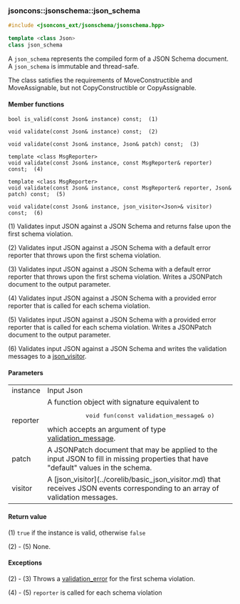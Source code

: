 ### jsoncons::jsonschema::json_schema

```cpp
#include <jsoncons_ext/jsonschema/jsonschema.hpp>

template <class Json>
class json_schema
```

A `json_schema` represents the compiled form of a JSON Schema document.
A `json_schema` is immutable and thread-safe.

The class satisfies the requirements of MoveConstructible and MoveAssignable, but not CopyConstructible or CopyAssignable.

#### Member functions

    bool is_valid(const Json& instance) const;  (1)

    void validate(const Json& instance) const;  (2)

    void validate(const Json& instance, Json& patch) const;  (3)

    template <class MsgReporter>
    void validate(const Json& instance, const MsgReporter& reporter) const;  (4)

    template <class MsgReporter>
    void validate(const Json& instance, const MsgReporter& reporter, Json& patch) const;  (5)

    void validate(const Json& instance, json_visitor<Json>& visitor) const;  (6)

(1) Validates input JSON against a JSON Schema and returns false upon the 
first schema violation.

(2) Validates input JSON against a JSON Schema with a default error reporter
that throws upon the first schema violation.

(3) Validates input JSON against a JSON Schema with a default error reporter
that throws upon the first schema violation. Writes a JSONPatch document to the output
parameter.

(4) Validates input JSON against a JSON Schema with a provided error reporter
that is called for each schema violation. 

(5) Validates input JSON against a JSON Schema with a provided error reporter
that is called for each schema violation. Writes a JSONPatch document to the output
parameter.

(6) Validates input JSON against a JSON Schema and writes the validation messages
to a [json_visitor](../corelib/basic_json_visitor.md).

#### Parameters

<table>
  <tr>
    <td>instance</td>
    <td>Input Json</td> 
  </tr>
  <tr>
    <td>reporter</td>
    <td>A function object with signature equivalent to 
    <pre>
           void fun(const validation_message& o)</pre>
which accepts an argument of type <a href="validation_message.md">validation_message</a>.</td> 
  </tr>
  <tr>
    <td>patch</td>
    <td>A JSONPatch document that may be applied to the input JSON
to fill in missing properties that have "default" values in the
schema.</td> 
  </tr>
  <tr>
    <td>visitor</td>
    <td>A [json_visitor](../corelib/basic_json_visitor.md) that receives JSON events 
    corresponding to an array of validation messages.</td> 
  </tr>
</table>

#### Return value
 
(1) `true` if the instance is valid, otherwise `false` 

(2) - (5) None.

#### Exceptions

(2) - (3) Throws a [validation_error](validation_error.md) for the first schema violation.

(4) - (5) `reporter` is called for each schema violation

